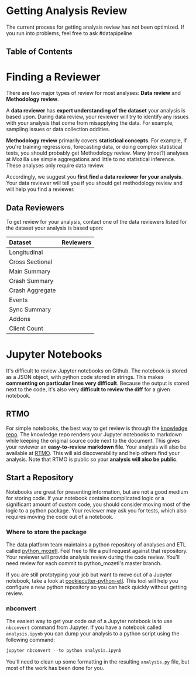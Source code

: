 # Getting Analysis Review

The current process for getting analysis review has not been optimized.
If you run into problems, feel free to ask #datapipeline

## Table of Contents

<!-- toc -->

# Finding a Reviewer

There are two major types of review for most analyses:
**Data review** and **Methodology review**.

A **data reviewer** has **expert understanding of the dataset** your analysis is based upon.
During data review, your reviewer will try to identify
any issues with your analysis that come from misapplying the data.
For example, sampling issues or data collection oddities.

**Methodology review** primarily covers **statistical concepts**.
For example, if you're training regressions, forecasting data, or doing complex
statistical tests, you should probably get Methodology review.
Many (most?) analyses at Mozilla use simple aggregations and little to no statistical inference.
These analyses only require data review.

Accordingly, we suggest you **first find a data reviewer for your analysis**.
Your data reviewer will tell you if you should get methodology review
and will help you find a reviewer.

## Data Reviewers

To get review for your analysis,
contact one of the data reviewers listed for the dataset your analysis is based upon:

| Dataset           | Reviewers   |
| :---              | :---        | 
| Longitudinal      |             |
| Cross Sectional   |             |
| Main Summary      |             |
| Crash Summary     |             |
| Crash Aggregate   |             |
| Events            |             |
| Sync Summary      |             |
| Addons            |             |
| Client Count      |             |

# Jupyter Notebooks

It's difficult to review Jupyter notebooks on Github.
The notebook is stored as a JSON object, with python code stored in strings.
This makes **commenting on particular lines very difficult**.
Because the output is stored next to the code,
it's also very **difficult to review the diff** for a given notebook.

## RTMO

For simple notebooks, the best way to get review is through the
[knowledge repo](https://github.com/mozilla/mozilla-reports).
The knowledge repo renders your Jupyter notebooks to markdown
while keeping the original source code next to the document.
This gives your reviewer an **easy-to-review markdown file**.
Your analysis will also be available at
[RTMO](http://reports.telemetry.mozilla.org/feed).
This will aid discoverability and help others find your analysis.
Note that RTMO is public so your **analysis will also be public**.

## Start a Repository

Notebooks are great for presenting information,
but are not a good medium for storing code.
If your notebook contains complicated logic or a significant amount of custom code,
you should consider moving most of the logic to a python package.
Your reviewer may ask you for tests,
which also requires moving the code out of a notebook.

### Where to store the package

The data platform team maintains a python repository of analyses and ETL called
[python_mozetl](https://github.com/mozilla/python_mozetl).
Feel free to file a pull request against that repository.
Your reviewer will provide analysis review during the code review.
You'll need review for each commit to python_mozetl's master branch.

If you are still prototyping your job but want to move out of a Jupyter notebook,
take a look at
[cookiecutter-python-etl](https://github.com/harterrt/cookiecutter-python-etl).
This tool will help you configure a new python repository
so you can hack quickly without getting review.

### nbconvert

The easiest way to get your code out of a Jupyter notebook
is to use `nbconvert` command from Jupyter.
If you have a notebook called `analysis.ipynb`
you can dump your analysis to a python script using the following command:

```python
jupyter nbconvert --to python analysis.ipynb
```

You'll need to clean up some formatting in the resulting `analysis.py` file,
but most of the work has been done for you.

